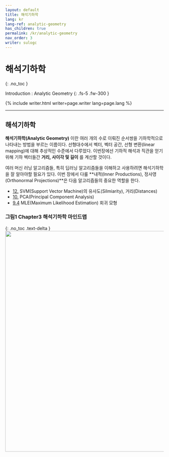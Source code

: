 ```yaml
---
layout: default
title: 해석기하학
lang: kr
lang-ref: analytic-geometry
has_children: true
permalink: /kr/analytic-geometry
nav_order: 3
writer: sulogc
---
```


# 해석기하학
{: .no_toc }


Introduction : Analytic Geometry
{: .fs-5 .fw-300 }


{% include writer.html writer=page.writer lang=page.lang %}

---

## 해석기하학

**해석기하학(Analytic Geometry)** 이란 여러 개의 수로 이뤄진 순서쌍을 기하학적으로 나타내는 방법을 부르는 이름이다. 선형대수에서 벡터, 벡터 공간, 선형 변환(linear mapping)에 대해 추상적인 수준에서 다루었다. 이번장에선 기하적 해석과 직관을 얻기위해 기하 벡터들간 **거리, 사이각 및 길이** 를 계산할 것이다. 

여러 머신 러닝 알고리즘들, 특히 딥러닝 알고리즘들을 이해하고 사용하려면 해석기하학을 잘 알아야할 필요가 있다. 이번 장에서 다룰 **내적(Inner Productions), 정사영(Orthonormal Projections)**은 다음 알고리즘들의 중요한 역할을 한다. 

- [12.](https://junnei.github.io/mml/kr/classification-with-support-vector-machines) SVM(Support Vector Machine)의 유사도(Silmiarity), 거리(Distances)
- [10.](https://junnei.github.io/mml/kr/dimensionality-reduction-with-principal-component-analysis) PCA(Principal Component Analysis)
- [9.4](https://junnei.github.io/mml/kr/linear-regression/9-1) MLE(Maximum Likelihood Estimation) 회귀 모형


### **그림1** Chapter3 해석기하학 마인드맵
{: .no_toc .text-delta }
<img src="{{ site.figure | absolute_url }}3.0.1.png" width="700px"/>
 